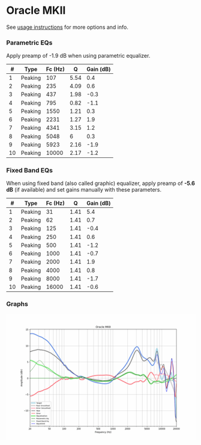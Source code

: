 # Oracle MKII
See [usage instructions](https://github.com/jaakkopasanen/AutoEq#usage) for more options and info.

### Parametric EQs
Apply preamp of -1.9 dB when using parametric equalizer.

|   # | Type    |   Fc (Hz) |    Q |   Gain (dB) |
|-----|---------|-----------|------|-------------|
|   1 | Peaking |       107 | 5.54 |         0.4 |
|   2 | Peaking |       235 | 4.09 |         0.6 |
|   3 | Peaking |       437 | 1.98 |        -0.3 |
|   4 | Peaking |       795 | 0.82 |        -1.1 |
|   5 | Peaking |      1550 | 1.21 |         0.3 |
|   6 | Peaking |      2231 | 1.27 |         1.9 |
|   7 | Peaking |      4341 | 3.15 |         1.2 |
|   8 | Peaking |      5048 | 6    |         0.3 |
|   9 | Peaking |      5923 | 2.16 |        -1.9 |
|  10 | Peaking |     10000 | 2.17 |        -1.2 |

### Fixed Band EQs
When using fixed band (also called graphic) equalizer, apply preamp of **-5.6 dB** (if available) and set gains manually with these parameters.

|   # | Type    |   Fc (Hz) |    Q |   Gain (dB) |
|-----|---------|-----------|------|-------------|
|   1 | Peaking |        31 | 1.41 |         5.4 |
|   2 | Peaking |        62 | 1.41 |         0.7 |
|   3 | Peaking |       125 | 1.41 |        -0.4 |
|   4 | Peaking |       250 | 1.41 |         0.6 |
|   5 | Peaking |       500 | 1.41 |        -1.2 |
|   6 | Peaking |      1000 | 1.41 |        -0.7 |
|   7 | Peaking |      2000 | 1.41 |         1.9 |
|   8 | Peaking |      4000 | 1.41 |         0.8 |
|   9 | Peaking |      8000 | 1.41 |        -1.7 |
|  10 | Peaking |     16000 | 1.41 |        -0.6 |

### Graphs
![](./Oracle%20MKII.png)
